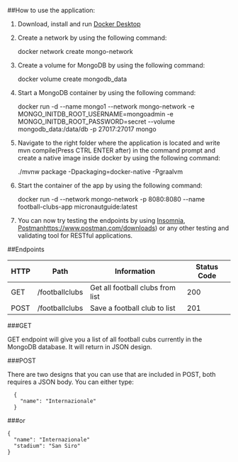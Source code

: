 ##How to use the application:

1. Download, install and run [Docker Desktop](https://www.docker.com/products/docker-desktop/)
2. Create a network by using the following command:

   docker network create mongo-network
3. Create a volume for MongoDB by using the following command:

   docker volume create mongodb_data
4. Start a MongoDB container by using the following command: 

   docker run -d --name mongo1 --network mongo-network -e MONGO_INITDB_ROOT_USERNAME=mongoadmin -e MONGO_INITDB_ROOT_PASSWORD=secret --volume mongodb_data:/data/db -p 27017:27017 mongo
5. Navigate to the right folder where the application is located and write mvn compile(Press CTRL ENTER after)  in the command prompt and create a native image inside docker by using the following command:

   ./mvnw package -Dpackaging=docker-native -Pgraalvm
6. Start the container of the app by using the following command:

   docker run -d --network mongo-network -p 8080:8080 --name football-clubs-app micronautguide:latest
7. You can now try testing the endpoints by using [Insomnia](https://insomnia.rest/download), [Postman](https://www.postman.com/downloads/)https://www.postman.com/downloads) or any other testing and validating tool for RESTful applications.

##Endpoints

| HTTP   | Path                   | Information      | Status Code |
|--------|------------------------|--------------------------------         |-------------|
| GET    | /footballclubs             | Get all football clubs from list    | 200         |
| POST    | /footballclubs | Save a football club to list | 201  | 

###GET

GET endpoint will give you a list of all football cubs currently in the MongoDB database. It will return in JSON design.

###POST

There are two designs that you can use that are included in POST, both requires a JSON body. You can either type:

      {
        "name": "Internazionale"
      }

###or

    {
      "name": "Internazionale"
      "stadium": "San Siro"
    }
 
    

